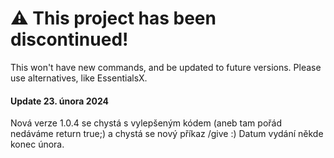 # ⚠️ This project has been discontinued!
This won't have new commands, and be updated to future versions. Please use alternatives, like EssentialsX.

#### Update 23. února 2024
Nová verze 1.0.4 se chystá s vylepšeným kódem (aneb tam pořád nedáváme return true;) a chystá se nový příkaz /give :)
Datum vydání někde konec února.
